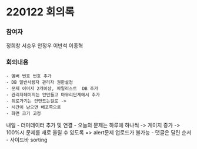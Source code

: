 # 220122 회의록

### 참여자

정희창 서승우 안정우 이반석 이종혁

### 회의내용
    - 멤버 번호 번호 추가
    - DB 일반사용자 관리자 권한설정
    - 문제 이미지 2개이상, 파일리스트  DB 추가
    - 관리자페이지는 안만들고 마무리단계에서 추가
    - 뒤로가기는 안만드는걸로 -> 
    - 시간이 남으면 배포쪽으로
    - 화면 크기 고정

내일
    - 더미데이터 추가 및 연결
    - 오늘의 문제는 하루에 하나씩 -> 게이지 증가 -> 100%시 문제를 새로 올릴 수 있도록 => alert문제 업로드가 불가능
    - 댓글은 달린 순서
    - 사이드바 sorting
    
  
